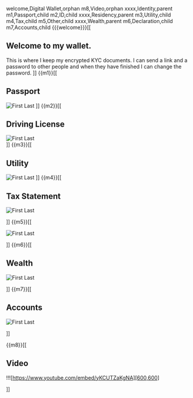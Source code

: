 welcome,Digital Wallet,orphan
m8,Video,orphan
xxxx,Identity,parent
m1,Passport,child
m2,ID,child
xxxx,Residency,parent
m3,Utility,child
m4,Tax,child
m5,Other,child
xxxx,Wealth,parent
m6,Declaration,child
m7,Accounts,child
{{{welcome}}}[[
## Welcome to my wallet. 

This is where I keep my encrypted KYC documents. I can send a link and a password to other people and when they have finished I can change the password.
]]
{{m1}}[[

## Passport

![First Last](https://upload.wikimedia.org/wikipedia/commons/5/56/Specimen_Personal_Information_Page_South_Korean_Passport.jpg)
]]
{{m2}}[[

## Driving License

![First Last](https://upload.wikimedia.org/wikipedia/commons/7/79/Californian_sample_driver%27s_license%2C_c._2019.jpg)  
]]
{{m3}}[[

## Utility

![First Last](https://www.nyc.gov/assets/dep/images/content/pages/pay-my-bills/sample-bill-1.gif)
]]
{{m4}}[[

## Tax Statement

![First Last](https://www.oreilly.com/api/v2/epubs/9781119248200/files/images/form1.jpg) 

]]
{{m5}}[[

![First Last](https://upload.wikimedia.org/wikipedia/commons/5/56/Specimen_Personal_Information_Page_South_Korean_Passport.jpg) 

]]
{{m6}}[[

## Wealth


![First Last](https://img2.docer.pl/image/l/ee8881s.png) 

]]
{{m7}}[[

## Accounts
![First Last](https://images.template.net/wp-content/uploads/2019/08/Personal-Assets-and-Liabilities-Statement-Template.jpg) 

]]

{{m8}}[[

## Video

!!![https://www.youtube.com/embed/yKCUTZaKgNA][600,600] 

]]